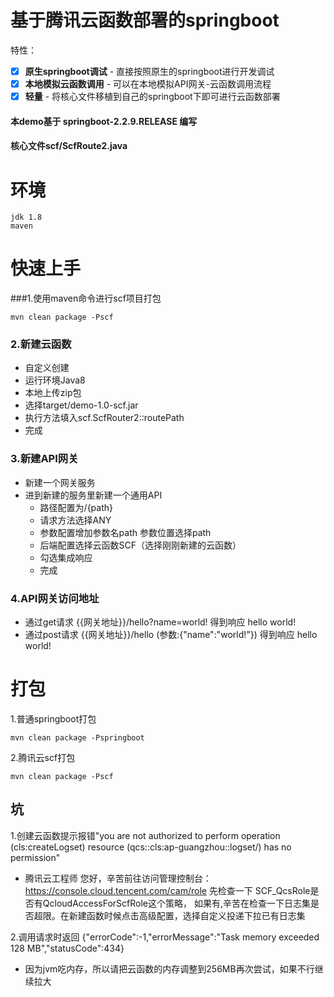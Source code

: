 # 基于腾讯云函数部署的springboot
特性：

- [x] **原生springboot调试** - 直接按照原生的springboot进行开发调试
- [x] **本地模拟云函数调用** - 可以在本地模拟API网关-云函数调用流程
- [x] **轻量** - 将核心文件移植到自己的springboot下即可进行云函数部署

#### 本demo基于 springboot-2.2.9.RELEASE 编写
#### 核心文件scf/ScfRoute2.java

# 环境
    jdk 1.8
    maven

# 快速上手

###1.使用maven命令进行scf项目打包
```
mvn clean package -Pscf
```

### 2.新建云函数
- 自定义创建
- 运行环境Java8
- 本地上传zip包
- 选择target/demo-1.0-scf.jar
- 执行方法填入scf.ScfRouter2::routePath
- 完成

### 3.新建API网关
- 新建一个网关服务
- 进到新建的服务里新建一个通用API
    - 路径配置为/{path}
    - 请求方法选择ANY
    - 参数配置增加参数名path 参数位置选择path
    - 后端配置选择云函数SCF（选择刚刚新建的云函数）
    - 勾选集成响应
    - 完成

### 4.API网关访问地址
- 通过get请求 {{网关地址}}/hello?name=world! 得到响应 hello world!
- 通过post请求 {{网关地址}}/hello (参数:{"name":"world!"}) 得到响应 hello world!

# 打包
1.普通springboot打包
```
mvn clean package -Pspringboot
```
2.腾讯云scf打包
```
mvn clean package -Pscf
```

## 坑
1.创建云函数提示报错"you are not authorized to perform operation (cls:createLogset) resource (qcs::cls:ap-guangzhou::logset/) has no permission"
- 腾讯云工程师
  您好，辛苦前往访问管理控制台：https://console.cloud.tencent.com/cam/role 
  先检查一下 SCF_QcsRole是否有QcloudAccessForScfRole这个策略，
  如果有,辛苦在检查一下日志集是否超限。在新建函数时候点击高级配置，选择自定义投递下拉已有日志集
  
2.调用请求时返回 {"errorCode":-1,"errorMessage":"Task memory exceeded 128 MB","statusCode":434}
- 因为jvm吃内存，所以请把云函数的内存调整到256MB再次尝试，如果不行继续拉大
  
